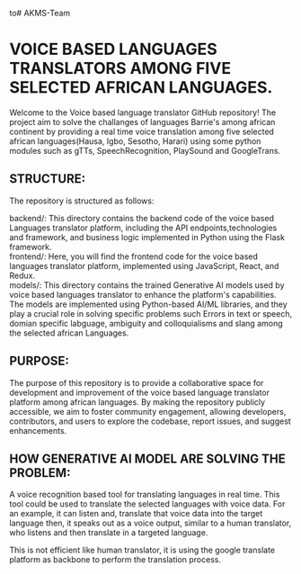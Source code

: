 to# AKMS-Team
# VOICE BASED LANGUAGES TRANSLATORS AMONG FIVE SELECTED AFRICAN LANGUAGES. <br> 

Welcome to the Voice based language translator GitHub repository! The project aim to solve the challanges of languages Barrie's among african continent by providing a real time voice translation among five selected african languages(Hausa, Igbo, Sesotho, Harari) using some python modules such as gTTs, SpeechRecognition, PlaySound and GoogleTrans. <br> 
## STRUCTURE: <br> 
The repository is structured as follows: <br> 

backend/: This directory contains the backend code of the voice based Languages translator platform, including the API endpoints,technologies and framework, and business logic implemented in Python using the Flask framework.<br> 
frontend/: Here, you will find the frontend code for the voice based languages translator platform, implemented using JavaScript, React, and Redux. <br> 
models/: This directory contains the trained Generative AI models used by voice based languages translator to enhance the platform's capabilities. The models are implemented using Python-based AI/ML libraries, and they play a crucial role in solving specific problems such Errors in text or speech, domian specific labguage, ambiguity and colloquialisms and slang among the selected african Languages. <br> 
## PURPOSE: <br> 
The purpose of this repository is to provide a collaborative space for development and improvement of the voice based language translator platform among african languages. By making the repository publicly accessible, we aim to foster community engagement, allowing developers, contributors, and users to explore the codebase, report issues, and suggest enhancements.
## HOW GENERATIVE AI MODEL ARE SOLVING THE PROBLEM: <br> 

A voice recognition based tool for translating languages in real time. This tool could be used to translate the selected languages with voice data. For an example, it can listen and, translate that voice data into the target language then, it speaks out as a voice output, similar to a human translator, who listens and then translate in a targeted language.

This is not efficient like human translator, it is using the google translate platform as backbone to perform the translation process.
